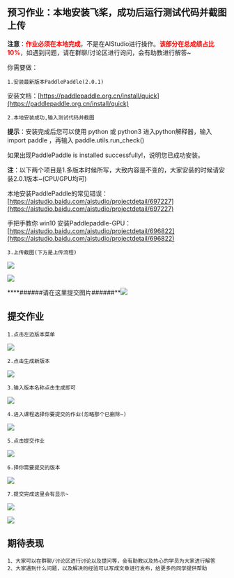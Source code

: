 ## 预习作业：本地安装飞桨，成功后运行测试代码并截图上传

**注意**：**<span style="color:red">作业必须在本地完成</span>**，不是在AIStudio进行操作。**<span style="color:red">该部分在总成绩占比10%</span>**，如遇到问题，请在群聊/讨论区进行询问，会有助教进行解答~

你需要做：

	1.安装最新版本PaddlePaddle(2.0.1)
安装文档：[https://paddlepaddle.org.cn/install/quick](https://paddlepaddle.org.cn/install/quick)
		
	2.本地安装成功,输入测试代码并截图
**提示**：安装完成后您可以使用 python 或 python3 进入python解释器，输入import paddle ，再输入 paddle.utils.run_check()

如果出现PaddlePaddle is installed successfully!，说明您已成功安装。

**注**：以下两个项目是1.多版本时候所写，大致内容是不变的，大家安装的时候请安装2.0.1版本~(CPU/GPU均可)

本地安装PaddlePaddle的常见错误：[https://aistudio.baidu.com/aistudio/projectdetail/697227](https://aistudio.baidu.com/aistudio/projectdetail/697227)

手把手教你 win10 安装Paddlepaddle-GPU：[https://aistudio.baidu.com/aistudio/projectdetail/696822](https://aistudio.baidu.com/aistudio/projectdetail/696822)

	3.上传截图(下方是上传流程)
![](https://ai-studio-static-online.cdn.bcebos.com/129200c3adcd419e9c46b8bfd79f383e80df13f413734a40b67abe9989279b29)

![](https://ai-studio-static-online.cdn.bcebos.com/36df9d0672624829ae867fea894c867bdb32519d43d24c5f913df11fc39202a6)

****######请在这里提交图片######**![](https://ai-studio-static-online.cdn.bcebos.com/2eee4544fb794aada83e8956d41f3aa46b0c183f217846ec9cad33b95b58de48)



## 提交作业
	1.点击左边版本菜单

![](https://ai-studio-static-online.cdn.bcebos.com/a71bc9f3165b4187be03b1bb37d5e566bb3fd8e01a824ff99a105e53e0ccdb5c)

	2.点击生成新版本

![](https://ai-studio-static-online.cdn.bcebos.com/326b77deb3164471b71de552ad249a467545890165eb40a989a43292aefa2968)

	3.输入版本名称点击生成即可

![](https://ai-studio-static-online.cdn.bcebos.com/d7a9917b326b4227929b168c9dc611ca7dbf8c1acec748ddb6d480a062092d15)

	4.进入课程选择你要提交的作业(忽略那个已删除~)
    
![](https://ai-studio-static-online.cdn.bcebos.com/5cc21ad39fc94264a98b4c53c3f3daddeaccf1ec0b0045a5983946f410e8bc6d)

	5.点击提交作业

![](https://ai-studio-static-online.cdn.bcebos.com/cf254279f6034bb5bb9ff7194ffce8bad4be9f4e1bbc4afb9c42d83c83aaafb9)

	6.择你需要提交的版本
    
![](https://ai-studio-static-online.cdn.bcebos.com/f0e34a2da6fc4719af851e6365165396538caffd5dcc45fe8243332281084510)

	7.提交完成这里会有显示~

![](https://ai-studio-static-online.cdn.bcebos.com/dd31f918e21e4d508f750c182b8e904474e526ed591640f0b08386ebebc7031c)




![](https://ai-studio-static-online.cdn.bcebos.com/5f3a312f7b1e4ad7a22f81ac9b70c74c7eccf43963de4e868226df7edbc33d04)


## 期待表现

    1、大家可以在群聊/讨论区进行讨论以及提问等，会有助教以及热心的学员为大家进行解答
    2、大家遇到什么问题，以及解决的经验可以写成文章进行发布，给更多的同学提供帮助

